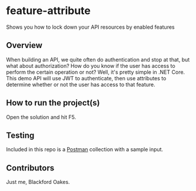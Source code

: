 # feature-attribute

Shows you how to lock down your API resources by enabled features

## Overview

When building an API, we quite often do authentication and stop at that, but what about authorization? How do you know if the user has access to perform the certain operation or not? Well, it's pretty simple in .NET Core. This demo API will use JWT to authenticate, then use attributes to determine whether or not the user has access to that feature.

## How to run the project(s)

Open the solution and hit F5.

## Testing

Included in this repo is a [Postman](https://www.getpostman.com/) collection with a sample input.

## Contributors

Just me, Blackford Oakes.
